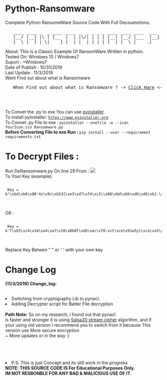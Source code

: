 <head><meta name="google-site-verification" content="it2bAv6scwvZZ_b9HaZpANvjOjkmASVEjloeUnVLtcA" /></head>

# Python-Ransomware

Complete Python RansomeWare Source Code With Full Decoumetions.

<pre>
   ____ ____ _  _ ____ ____ _  _ _ _ _ ____ ____ ____  ___  _   _ 
   |__/ |__| |\ | [__  |  | |\/| | | | |__| |__/ |___  |__]  \_/  
   |  \ |  | | \| ___] |__| |  | |_|_| |  | |  \ |___ .|      |   
</pre>


About: This is a Classic Example Of RansomWare Written in python.<br>
Tested On: Windows 10 / Windows7 <br>
Suport : +Windows7 <br>
Date of Publish : 10/31/2019 <br>
Last Update : 11/3/2019 <br>
Went Find out about what is Ransomware<br>

<pre>   When Find out about what is Ransomware ? -> <a href="https://en.wikipedia.org/wiki/Ransomware">Click Hare</a> <- </pre><br><br>



To Convet the .py to exe You can use <a href="https://www.pyinstaller.org">pyinstaller</a>.<br>
To install pyinstaller: <code>https://www.pyinstaller.org</code><br>
To Convet .py File to exe : <code>pyinstaller --onefile -w --icon YourIcon.ico Ransomware.py </code><br>
<b>Before Converting File to exe Run :</b> <code>pip install --user --requirement requirements.txt</code>
# To Decrypt Files :
Run DeRansomware.py On line 29 From : 
<img src="https://github.com/cy4nguy/Python-Ransomware/blob/master/R7.png?raw=true"></img><br>
To Your Key (example):<br>
<code><pre><br>
                Key     = b"\xbd\xb6\x80'4z\x9c\xb53{\xe3\xd7\xf4\xc2\\\x08\xbd\xbb\xdb\xd6\xb2.\xfa\xe1o\x1f\xcd\x80AM\xd5>"<br>
</code></pre><br>
OR :<br>
<code><pre><br>
                Key     = b'T\xb5\xc4\x14\xe4\xa7\x18\x0b8T\xdb\xec\xf0.v>t\xce\x91w5y1\xce\xa3\x1a;J<SKD'<br>
</code></pre><br>
Replace Key Betwen " " or ' ' with your own key<br>

# Change Log

<b>(11/3/2019) Change_log:<br><br></b>
<li>Switching from cryptography Lib to pynacl.<br></li>
<li>Adding Decryptor script for Batter File decryption<br><br></li>
<b>Path Note:</b> So on my research, i found out that pynacl  <br>
is faster and stronger it is using <a href="https://en.wikipedia.org/wiki/Salsa20">Salsa20 stream cipher</a>
algorithm, and if your using old version I recommend  you 
to switch from it because This version use More secure encryption<br>
~ More updates or in the way :)<br>


#
<br><li>P.S: This is just Concept and its still work in the progress</li>
<b>NOTE: THIS SOURCE CODE IS For Educational Purposes Only.<br>
IM NOT RESBONBLE FOR ANY BAD & MALICIOUS USE OF IT.</b>
